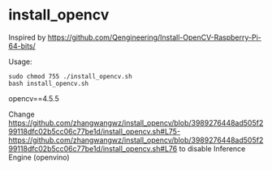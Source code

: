 # install_opencv
Inspired by https://github.com/Qengineering/Install-OpenCV-Raspberry-Pi-64-bits/

Usage:

```shell
sudo chmod 755 ./install_opencv.sh
bash install_opencv.sh
```
opencv==4.5.5

Change https://github.com/zhangwangwz/install_opencv/blob/3989276448ad505f299118dfc02b5cc06c77be1d/install_opencv.sh#L75-https://github.com/zhangwangwz/install_opencv/blob/3989276448ad505f299118dfc02b5cc06c77be1d/install_opencv.sh#L76 to disable Inference Engine (openvino)
